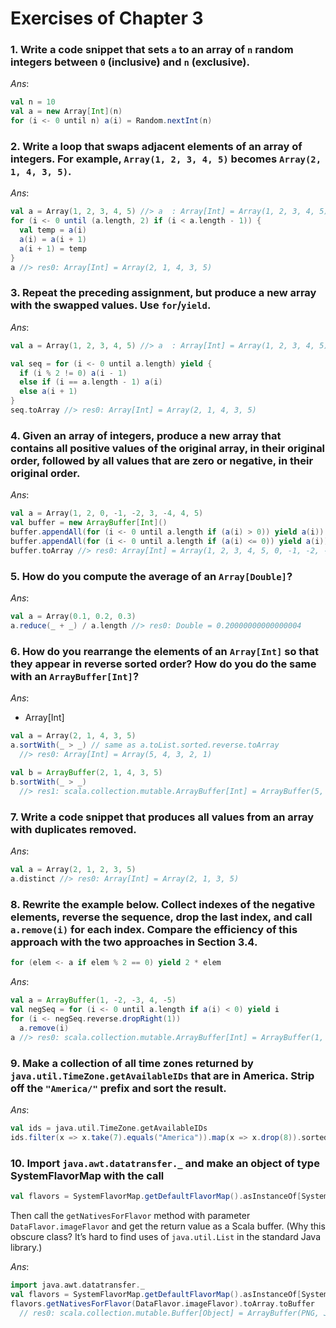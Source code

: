 Exercises of Chapter 3
=======================

### 1. Write a code snippet that sets `a` to an array of `n` random integers between `0` (inclusive) and `n` (exclusive).

_Ans_:

```scala
val n = 10
val a = new Array[Int](n)
for (i <- 0 until n) a(i) = Random.nextInt(n)
```

### 2. Write a loop that swaps adjacent elements of an array of integers. For example, `Array(1, 2, 3, 4, 5)` becomes `Array(2, 1, 4, 3, 5)`.

_Ans_:

```scala
val a = Array(1, 2, 3, 4, 5) //> a  : Array[Int] = Array(1, 2, 3, 4, 5)
for (i <- 0 until (a.length, 2) if (i < a.length - 1)) {
  val temp = a(i)
  a(i) = a(i + 1)
  a(i + 1) = temp
}
a //> res0: Array[Int] = Array(2, 1, 4, 3, 5)
```

### 3. Repeat the preceding assignment, but produce a new array with the swapped values. Use `for`/`yield`.

_Ans_:

```scala
val a = Array(1, 2, 3, 4, 5) //> a  : Array[Int] = Array(1, 2, 3, 4, 5)

val seq = for (i <- 0 until a.length) yield {
  if (i % 2 != 0) a(i - 1)
  else if (i == a.length - 1) a(i)
  else a(i + 1)
}
seq.toArray //> res0: Array[Int] = Array(2, 1, 4, 3, 5)
```

### 4. Given an array of integers, produce a new array that contains all positive values of the original array, in their original order, followed by all values that are zero or negative, in their original order.

_Ans_:

```scala
val a = Array(1, 2, 0, -1, -2, 3, -4, 4, 5)
val buffer = new ArrayBuffer[Int]()
buffer.appendAll(for (i <- 0 until a.length if (a(i) > 0)) yield a(i))
buffer.appendAll(for (i <- 0 until a.length if (a(i) <= 0)) yield a(i))
buffer.toArray //> res0: Array[Int] = Array(1, 2, 3, 4, 5, 0, -1, -2, -4)
```

### 5. How do you compute the average of an `Array[Double]`?

_Ans_:

```scala
val a = Array(0.1, 0.2, 0.3)
a.reduce(_ + _) / a.length //> res0: Double = 0.20000000000000004
```

### 6. How do you rearrange the elements of an `Array[Int]` so that they appear in reverse sorted order? How do you do the same with an `ArrayBuffer[Int]`?

_Ans_:

* Array[Int]

```scala
val a = Array(2, 1, 4, 3, 5)
a.sortWith(_ > _) // same as a.toList.sorted.reverse.toArray
  //> res0: Array[Int] = Array(5, 4, 3, 2, 1)
  
val b = ArrayBuffer(2, 1, 4, 3, 5)
b.sortWith(_ > _)
  //> res1: scala.collection.mutable.ArrayBuffer[Int] = ArrayBuffer(5, 4, 3, 2, 1)
```

### 7. Write a code snippet that produces all values from an array with duplicates removed.

_Ans_:

```scala
val a = Array(2, 1, 2, 3, 5)
a.distinct //> res0: Array[Int] = Array(2, 1, 3, 5)
```

### 8. Rewrite the example below. Collect indexes of the negative elements, reverse the sequence, drop the last index, and call `a.remove(i)` for each index. Compare the efficiency of this approach with the two approaches in Section 3.4.

```scala
for (elem <- a if elem % 2 == 0) yield 2 * elem
```

_Ans_: 

```scala
val a = ArrayBuffer(1, -2, -3, 4, -5)
val negSeq = for (i <- 0 until a.length if a(i) < 0) yield i
for (i <- negSeq.reverse.dropRight(1))
  a.remove(i)
a //> res0: scala.collection.mutable.ArrayBuffer[Int] = ArrayBuffer(1, -2, 4)
```

### 9. Make a collection of all time zones returned by `java.util.TimeZone.getAvailableIDs` that are in America. Strip off the `"America/"` prefix and sort the result.

_Ans_:

```scala
val ids = java.util.TimeZone.getAvailableIDs
ids.filter(x => x.take(7).equals("America")).map(x => x.drop(8)).sorted
```

### 10. Import `java.awt.datatransfer._` and make an object of type SystemFlavorMap with the call

```scala
val flavors = SystemFlavorMap.getDefaultFlavorMap().asInstanceOf[SystemFlavorMap]
```

Then call the `getNativesForFlavor` method with parameter `DataFlavor.imageFlavor` and get the return value as a Scala buffer. (Why this obscure class? It’s hard to find uses of `java.util.List` in the standard Java library.)

_Ans_:

```scala
import java.awt.datatransfer._
val flavors = SystemFlavorMap.getDefaultFlavorMap().asInstanceOf[SystemFlavorMap]
flavors.getNativesForFlavor(DataFlavor.imageFlavor).toArray.toBuffer
  // res0: scala.collection.mutable.Buffer[Object] = ArrayBuffer(PNG, JFIF, DIB, ENHMETAFILE, METAFILEPICT)
```
